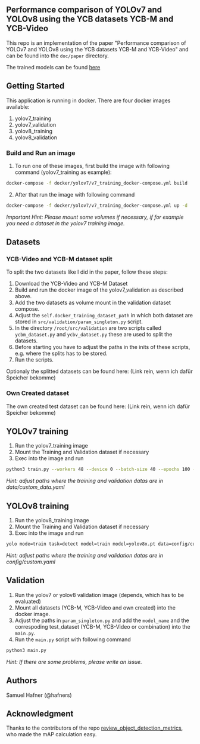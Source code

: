 ## Performance comparison of YOLOv7 and YOLOv8 using the YCB datasets YCB-M and YCB-Video

This repo is an implementation of the paper "Performance comparison of YOLOv7 and YOLOv8 using the YCB datasets YCB-M and YCB-Video" and can be found into the `doc/paper` directory.

The trained models can be found [here](https://drive.google.com/drive/folders/1_rSO1G0Ve8FNOtPmyeTobopHP1VXrbYy?usp=sharing)

## Getting Started
This application is running in docker. 
There are four docker images available:
1. yolov7_training
2. yolov7_validation
3. yolov8_training
4. yolov8_validation

### Build and Run an image

1. To run one of these images, first build the image with following command (yolov7_training as example): 
```bash
docker-compose -f docker/yolov7/v7_training_docker-compose.yml build
```
2. After that run the image with following command
```bash
docker-compose -f docker/yolov7/v7_training_docker-compose.yml up -d 
```
*Important Hint: Please mount some volumes if necessary, if for example you need a dataset in the yolov7 training image.* 

## Datasets

### YCB-Video and YCB-M dataset split
To split the two datasets like I did in the paper, follow these steps:
1. Download the YCB-Video and YCB-M Dataset
2. Build and run the docker image of the yolov7_validation as described above.
3. Add the two datasets as volume mount in the validation dataset compose.
4. Adjust the `self.docker_training_dataset_path` in which both dataset are stored in `src/validation/param_singleton.py` script.
3. In the directory `/root/src/validation` are two scripts called `ycbm_dataset.py` and `ycbv_dataset.py` these are used to split the datasets. 
4. Before starting you have to adjust the paths in the inits of these scripts, e.g. where the splits has to be stored.
5. Run the scripts.

Optionaly the splitted datasets can be found here: (Link rein, wenn ich dafür Speicher bekomme) 

### Own Created dataset
The own created test dataset can be found here: (Link rein, wenn ich dafür Speicher bekomme) 

## YOLOv7 training
1. Run the yolov7_training image
2. Mount the Training and Validation dataset if necessary
3. Exec into the image and run
```bash
python3 train.py --workers 48 --device 0 --batch-size 40 --epochs 100 --img 640 640 --data data/custom_data.yaml --hyp data/hyp.scratch.custom.yaml --cfg cfg/training/yolov7x.yaml --name new_model_name --weights yolov7x.pt --patience 10 --save_period 1
```
*Hint: adjust paths where the training and validation datas are in data/custom_data.yaml*

## YOLOv8 training
1. Run the yolov8_training image
2. Mount the Training and Validation dataset if necessary
3. Exec into the image and run   
```bash
yolo mode=train task=detect model=train model=yolov8x.pt data=config/custom.yaml epochs=100 imgsz=640 batch=40 workers=48 device=0 patience=10 save_period=1 plots=True name=new_model_name
```
*Hint: adjust paths where the training and validation datas are in config/custom.yaml*

## Validation
1. Run the yolov7 or yolov8 validation image (depends, which has to be evaluated)
2. Mount all datasets (YCB-M, YCB-Video and own created) into the docker image.
3. Adjust the paths in `param_singleton.py` and add the `model_name` and the correspoding test_dataset (YCB-M, YCB-Video or combination) into the `main.py`.   
4. Run the `main.py` script with following command 
```bash
python3 main.py
```
*Hint: If there are some problems, please write an issue.*

## Authors
Samuel Hafner (@hafners)

## Acknowledgment 
Thanks to the contributors of the repo [review_object_detection_metrics](https://github.com/rafaelpadilla/review_object_detection_metrics), who made the mAP calculation easy. 
